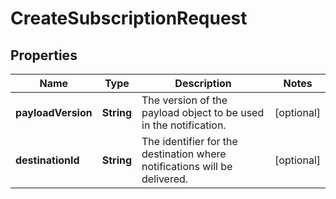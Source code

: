 
# CreateSubscriptionRequest

## Properties
Name | Type | Description | Notes
------------ | ------------- | ------------- | -------------
**payloadVersion** | **String** | The version of the payload object to be used in the notification. |  [optional]
**destinationId** | **String** | The identifier for the destination where notifications will be delivered. |  [optional]



